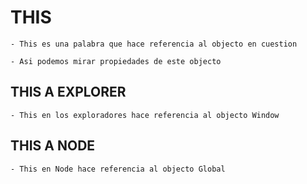 
# THIS

    - This es una palabra que hace referencia al objecto en cuestion

    - Asi podemos mirar propiedades de este objecto


## THIS A EXPLORER

    - This en los exploradores hace referencia al objecto Window


## THIS A NODE

    - This en Node hace referencia al objecto Global